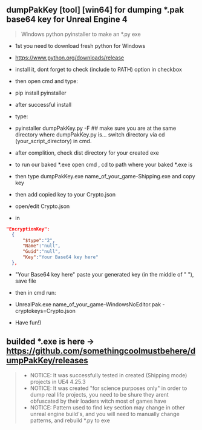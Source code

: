 ## dumpPakKey [tool] [win64] for dumping *.pak base64 key for Unreal Engine 4

> Windows python pyinstaller to make an *.py exe 

- 1st you need to download fresh python for Windows

- https://www.python.org/downloads/release

- install it, dont forget to check (include to PATH) option in checkbox
- then open cmd and type:
- pip install pyinstaller
- after successful install

- type:
- pyinstaller dumpPakKey.py -F ## make sure you are at the same directory where dumpPakKey.py is... switch directory via cd (your_script_directory) in cmd.
- after complition, check dist directory for your created exe

- to run our baked *.exe open cmd , cd to path where your baked *.exe is
- then type dumpPakKey.exe name_of_your_game-Shipping.exe and copy key
- then add copied key to your Crypto.json
- open/edit Crypto.json
- in
```json
"EncryptionKey":
  {
      "$type":"2",
      "Name":"null",
      "Guid":"null",
      "Key":"Your Base64 key here"
  },
```
- "Your Base64 key here" paste your generated key (in the middle of " "), save file

- then in cmd run:

- UnrealPak.exe name_of_your_game-WindowsNoEditor.pak -cryptokeys=Crypto.json

- Have fun!)

## builded *.exe is here -> https://github.com/somethingcoolmustbehere/dumpPakKey/releases
> - NOTICE: It was successfully tested in created (Shipping mode) projects in UE4 4.25.3
> - NOTICE: It was created "for science purposes only" in order to dump real life projects, you need to be shure they arent obfuscated by their loaders witch most of games have
> - NOTICE: Pattern used to find key section may change in other unreal engine build's, and you will need to manually change patterns, and rebuild *.py to exe
